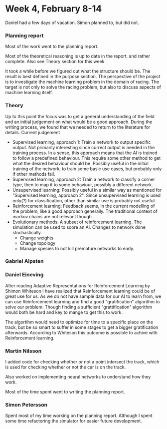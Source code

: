 # Week 4, February 8-14
Daniel had a few days of vacation. Simon planned to, but did not. 



### Planning report
Most of the work went to the planning report. 

Most of the theoretical reasoning is up to date in the report, and rather complete. Also see Theory section for this week

It took a while before we figured out what the structure should be. The result is best defined in the purpose section. The perspective of the project is to investigate the machine learning problem in the domain of racing. The target is not only to solve the racing problem, but also to discuss aspects of machine learning itself.

### Theory
Up to this point the focus was to get a general understanding of the field and an initial judgement on what would be a good approach. During the writing process, we found that we needed to return to the literature for details. Current judgement
 - Supervised learning, approach 1: Train a network to output specific output. Not primarily interesting since correct output is needed in the training process. In a sense, this approach means that the AI is trained to follow a predefined behaviour. This require some other method to get what the desired behaviour should be. Possibly useful in the initial training of the network, to train some basic use cases, but probably only if other methods fail.
 - Supervised learning, approach 2: Train a network to classify a corner type, then to map it to some behaviour, possibly a different network.
 - Unsupervised learning: Possibly useful in a similar way as mentioned for "Supervised learning, approach 2". Since unsupervised learning is used only(?) for classification, other than similar use is probably not useful. 
 - Reinforcement learning: Feedback seems, in the current modelling of the problem, like a good approach generally. The traditional context of markov chains are not relevant though
 - Evolutionary methods. A subset of reinforcement learning. The simulation can be used to score an AI. Changes to network done stochastically.
    - Change weights
    - Change topology
    - Manage species to not kill premature networks to early.



### Gabriel Alpsten

### Daniel Eineving

After reading Adaptive Representations for Reinforcement Learning by Shimon Whiteson I have realized that Reinforcement learning could be of great use for us. As we do not have sample data for our AI to learn from, we can use Reinforcement learning and find a good "gratification" algorithm to solve our problem. Though finding a sufficient "grattification" algorithm would both be hard and key to mange to get this to work. 

The algortihm would need to optimize for time to a specific place on the track, but be so smart to suffer in some stages to get a bigger gratification afterwards. According to Whiteson this outcome is possible to achive with Reinforcement learning.


### Martin Nilsson

I added code for checking whether or not a point intersect the track, which is used for checking whether or not the car is on the track. 

Also worked on implementing neural networks to understand how they work.

Most of the time spent went to writing the planning report. 

### Simon Petersson

Spent most of my time working on the planning report. Although I spent some time refactoring the simulator for easier future development.
